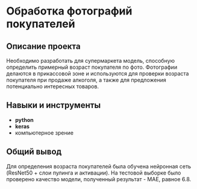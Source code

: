 # Обработка фотографий покупателей
  
## Описание проекта

Необходимо разработать для супермаркета модель, способную определить примерный возраст покупателя по фото. Фотографии делаются в прикассовой зоне и используются для проверки возраста покупателя при продаже алкоголя, а также для предложения потенциально интересных товаров.

## Навыки и инструменты

- **python**
- **keras**
- компьютерное зрение

## Общий вывод

Для определения возраста покупателей была обучена нейронная сеть (ResNet50 + слои пулинга и активации). На тестовой выборке было проверено качество модели, полученный результат - МАЕ, равное 6.8.
